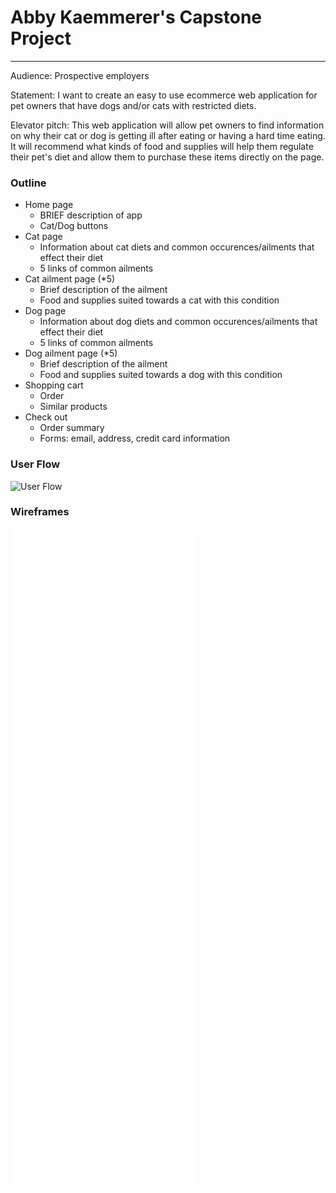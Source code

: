 # Abby Kaemmerer's Capstone Project
----------------------------------

Audience: Prospective employers

Statement: I want to create an easy to use ecommerce web application for pet owners that have dogs and/or cats with restricted diets. 

Elevator pitch: This web application will allow pet owners to find information on why their cat or dog is getting ill after eating or having a hard time eating. It will recommend what kinds of food and supplies will help them regulate their pet's diet and allow them to purchase these items directly on the page.

### Outline
* Home page
    * BRIEF description of app
    * Cat/Dog buttons
* Cat page
    * Information about cat diets and common occurences/ailments that effect their diet
    * 5 links of common ailments
* Cat ailment page (*5)
    * Brief description of the ailment
    * Food and supplies suited towards a cat with this condition
* Dog page
    * Information about dog diets and common occurences/ailments that effect their diet
    * 5 links of common ailments
* Dog ailment page (*5)
    * Brief description of the ailment
    * Food and supplies suited towards a dog with this condition
* Shopping cart
    * Order
    * Similar products
* Check out
    * Order summary
    * Forms: email, address, credit card information

### User Flow
![User Flow](UserFlow.capstone.jpeg)
### Wireframes
![Home Page](abbykaemmerer/Code/SavvyCoders/CapstoneProject/Title.capstone.pdf)
![Cat Page](abbykaemmerer/Code/SavvyCoders/CapstoneProject/CatPage.capstone.pdf)
![Cat Ail](abbykaemmerer/Code/SavvyCoders/CapstoneProject/CatAil.capstone.pdf)
![Dog Page](abbykaemmerer/Code/SavvyCoders/CapstoneProject/DogPage.capstone.pdf)
![Dog Ail](abbykaemmerer/Code/SavvyCoders/CapstoneProject/DogAil.capstone.pdf)
![Cart](abbykaemmerer/Code/SavvyCoders/CapstoneProject/Cart.capstone.pdf)
![Check Out](abbykaemmerer/Code/SavvyCoders/CapstoneProject/CheckOut.capstone.pdf)

